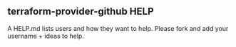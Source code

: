 terraform-provider-github HELP
------

A HELP.md lists users and how they want to help. Please fork and add your username + ideas to help.
